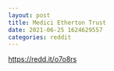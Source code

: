 ```yaml
--- 
layout: post 
title: Medici Etherton Trust 
date: 2021-06-25 1624629557 
categories: reddit 
--- 
```

https://redd.it/o7o8rs